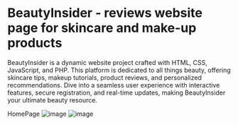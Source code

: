 # BeautyInsider - reviews website page for skincare and make-up products

BeautyInsider is a dynamic website project crafted with HTML, CSS, JavaScript, and PHP. This platform is dedicated to all things beauty, offering skincare tips, makeup tutorials, product reviews, and personalized recommendations. Dive into a seamless user experience with interactive features, secure registration, and real-time updates, making BeautyInsider your ultimate beauty resource.

HomePage
![image](https://github.com/DenisaGabrielaMusteata/BeautyInsider/assets/126360073/6230b965-5396-42e3-ac86-430438306a23)
![image](https://github.com/DenisaGabrielaMusteata/BeautyInsider/assets/126360073/40b71ff3-415c-471a-bb15-34c0b7ba4c1a)
